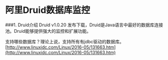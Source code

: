 # 阿里Druid数据库监控

###1. Druid介绍
Druid v1.0.20 发布下载，Druid是Java语言中最好的数据库连接池。Druid能够提供强大的监控和扩展功能。

支持哪些数据库？理论上说，支持所有有jdbc驱动的数据库。
[http://www.linuxidc.com/Linux/2016-05/131663.htm](http://www.linuxidc.com/Linux/2016-05/131663.htm)

